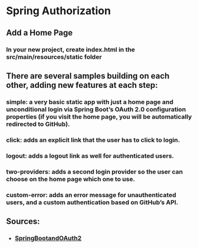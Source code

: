 # Spring Authorization

## Add a Home Page
### In your new project, create index.html in the src/main/resources/static folder

## There are several samples building on each other, adding new features at each step:


### simple: a very basic static app with just a home page and unconditional login via Spring Boot’s OAuth 2.0 configuration properties (if you visit the home page, you will be automatically redirected to GitHub).

### click: adds an explicit link that the user has to click to login.

### logout: adds a logout link as well for authenticated users.

### two-providers: adds a second login provider so the user can choose on the home page which one to use.

### custom-error: adds an error message for unauthenticated users, and a custom authentication based on GitHub’s API.


## Sources:

- ### [SpringBootandOAuth2](https://spring.io/guides/tutorials/spring-boot-oauth2/)